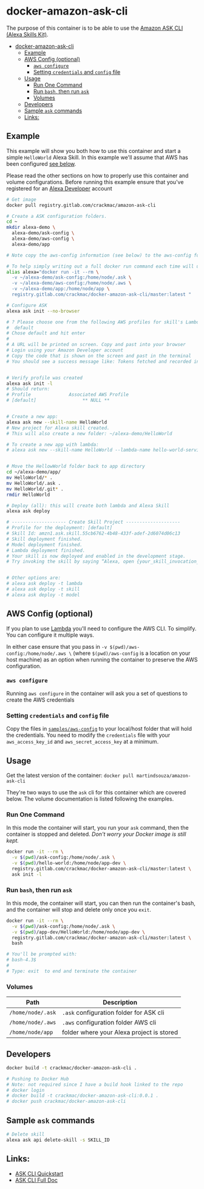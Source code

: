 # docker-amazon-ask-cli

The purpose of this container is to be able to use the [Amazon ASK CLI (Alexa Skills Kit)](https://developer.amazon.com/docs/smapi/ask-cli-intro.html#alexa-skills-kit-command-line-interface-ask-cli).

<!-- TOC -->

- [docker-amazon-ask-cli](#docker-amazon-ask-cli)
  - [Example](#example)
  - [AWS Config (optional)](#aws-config-optional)
    - [`aws configure`](#aws-configure)
    - [Setting `credentials` and `config` file](#setting-credentials-and-config-file)
  - [Usage](#usage)
    - [Run One Command](#run-one-command)
    - [Run `bash`, then run `ask`](#run-bash-then-run-ask)
    - [Volumes](#volumes)
  - [Developers](#developers)
  - [Sample `ask` commands](#sample-ask-commands)
  - [Links:](#links)

<!-- /TOC -->

## Example

This example will show you both how to use this container and start a simple `HelloWorld` Alexa Skill. In this example we'll assume that AWS has been configured [see below](#aws-config-optional). 

Please read the other sections on how to properly use this container and volume configurations. Before running this example ensure that you've registered for an [Alexa Developer](https://developer.amazon.com/alexa) account


```bash
# Get image
docker pull registry.gitlab.com/crackmac/amazon-ask-cli

# Create a ASK configuration folders.
cd ~
mkdir alexa-demo \
  alexa-demo/ask-config \
  alexa-demo/aws-config \
  alexa-demo/app

# Note copy the aws-config information (see below) to the aws-config folder

# To help simply writing out a full docker run command each time will use an alias
alias alexa="docker run -it --rm \
  -v ~/alexa-demo/ask-config:/home/node/.ask \
  -v ~/alexa-demo/aws-config:/home/node/.aws \
  -v ~/alexa-demo/app:/home/node/app \
  registry.gitlab.com/crackmac/docker-amazon-ask-cli/master:latest "

# Configure ASK
alexa ask init --no-browser

# ? Please choose one from the following AWS profiles for skill's Lambda function deployment.
#  default
# Chose default and hit enter
#
# A URL will be printed on screen. Copy and past into your browser
# Login using your Amazon Developer account
# Copy the code that is shown on the screen and past in the terminal
# You should see a success message like: Tokens fetched and recorded in ask-cli config.


# Verify profile was created
alexa ask init -l
# Should return:
# Profile              Associated AWS Profile
# [default]                 ** NULL **


# Create a new app:
alexa ask new --skill-name HelloWorld
# New project for Alexa skill created.
# This will also create a new folder: ~/alexa-demo/HelloWorld

# To create a new app with lambda:
# alexa ask new --skill-name HelloWorld --lambda-name hello-world-service


# Move the HellowWorld folder back to app directory
cd ~/alexa-demo/app/
mv HelloWorld/* .
mv HelloWorld/.ask .
mv HelloWorld/.git* .
rmdir HelloWorld

# Deploy (all): this will create both lambda and Alexa Skill
alexa ask deploy

# -------------------- Create Skill Project --------------------
# Profile for the deployment: [default]
# Skill Id: amzn1.ask.skill.55cb6762-4b48-433f-adef-2d6074d06c13
# Skill deployment finished.
# Model deployment finished.
# Lambda deployment finished.
# Your skill is now deployed and enabled in the development stage.
# Try invoking the skill by saying “Alexa, open {your_skill_invocation_name}” or simulate an invocation via the `ask simulate` command.


# Other options are:
# alexa ask deploy -t lambda
# alexa ask deploy -t skill
# alexa ask deploy -t model


```

## AWS Config (optional)
If you plan to use [Lambda](https://aws.amazon.com/lambda/) you'll need to configure the AWS CLI. To simplify. You can configure it multiple ways.

In either case ensure that you pass in `-v $(pwd)/aws-config:/home/node/.aws \` (where `$(pwd)/aws-config` is a location on your host machine) as an option when running the container to preserve the AWS configuration.

### `aws configure`

Running `aws configure` in the container will ask you a set of questions to create the AWS credentials

### Setting `credentials` and `config` file

Copy the files in [`samples/aws-config`](samples/aws-config) to your local/host folder that will hold the credentials. You need to modify the `credentials` file with your `aws_access_key_id` and `aws_secret_access_key` at a minimum.

## Usage

Get the latest version of the container: `docker pull martindsouza/amazon-ask-cli`

They're two ways to use the `ask` cli for this container which are covered below. The volume documentation is listed following the examples.

### Run One Command

In this mode the container will start, you run your `ask` command, then the container is stopped and deleted. _Don't worry your Docker image is still kept._

```bash
docker run -it --rm \
  -v $(pwd)/ask-config:/home/node/.ask \
  -v $(pwd)/hello-world:/home/node/app-dev \
  registry.gitlab.com/crackmac/docker-amazon-ask-cli/master:latest \
  ask init -l
```

### Run `bash`, then run `ask`

In this mode, the container will start, you can then run the container's bash, and the container will stop and delete only once you `exit`.

```bash
docker run -it --rm \
  -v $(pwd)/ask-config:/home/node/.ask \
  -v $(pwd)/app-dev/HelloWorld:/home/node/app-dev \
  registry.gitlab.com/crackmac/docker-amazon-ask-cli/master:latest \
  bash

# You'll be prompted with:
# bash-4.3$
#
# Type: exit  to end and terminate the container
```


### Volumes

Path | Description 
--- | ---
`/home/node/.ask` | `.ask` configuration folder for ASK cli
`/home/node/.aws` | `.aws` configuration folder AWS cli 
`/home/node/app` | folder where your Alexa project is stored


## Developers

```bash
docker build -t crackmac/docker-amazon-ask-cli .

# Pushing to Docker Hub
# Note: not required since I have a build hook linked to the repo
# docker login
# docker build -t crackmac/docker-amazon-ask-cli:0.0.1 .
# docker push crackmac/docker-amazon-ask-cli
```

## Sample `ask` commands

```bash
# Delete skill
alexa ask api delete-skill -s SKILL_ID
```

## Links:

- [ASK CLI Quickstart](https://developer.amazon.com/docs/smapi/quick-start-alexa-skills-kit-command-line-interface.html)
- [ASK CLI Full Doc](https://developer.amazon.com/docs/smapi/ask-cli-intro.html#alexa-skills-kit-command-line-interface-ask-cli)

